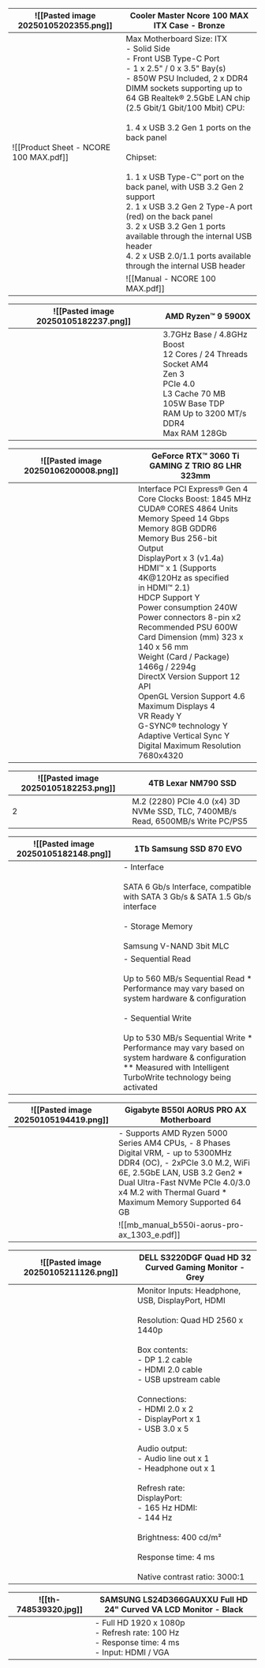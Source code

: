 
| ![[Pasted image 20250105202355.png]]   | Cooler Master Ncore 100 MAX ITX Case - Bronze                                                                                                                                                                                                                                                                                                                                                                                                                                                                                                                                                                                                                                                                                                                                                             |
| -------------------------------------- | --------------------------------------------------------------------------------------------------------------------------------------------------------------------------------------------------------------------------------------------------------------------------------------------------------------------------------------------------------------------------------------------------------------------------------------------------------------------------------------------------------------------------------------------------------------------------------------------------------------------------------------------------------------------------------------------------------------------------------------------------------------------------------------------------------- |
| ![[Product Sheet - NCORE 100 MAX.pdf]] | Max Motherboard Size: ITX<br>- Solid Side<br>- Front USB Type-C Port<br>- 1 x 2.5" / 0 x 3.5" Bay(s)<br>- 850W PSU Included,                                                   2 x DDR4 DIMM sockets supporting up to 64 GB      Realtek® 2.5GbE LAN chip (2.5 Gbit/1 Gbit/100 Mbit)                                                                                                                                                      CPU:<br><br>1. 4 x USB 3.2 Gen 1 ports on the back panel<br><br>Chipset:<br><br>1. 1 x USB Type-C™ port on the back panel, with USB 3.2 Gen 2 support<br>2. 1 x USB 3.2 Gen 2 Type-A port (red) on the back panel<br>3. 2 x USB 3.2 Gen 1 ports available through the internal USB header<br>4. 2 x USB 2.0/1.1 ports available through the internal USB header |
|                                        | ![[Manual - NCORE 100 MAX.pdf]]                                                                                                                                                                                                                                                                                                                                                                                                                                                                                                                                                                                                                                                                                                                                                                           |

 
| ![[Pasted image 20250105182237.png]] | AMD Ryzen™ 9 5900X                                                                                                                                                             |
| ------------------------------------ | ------------------------------------------------------------------------------------------------------------------------------------------------------------------------------ |
|                                      | 3.7GHz Base / 4.8GHz Boost<br>	12 Cores / 24 Threads<br>	Socket AM4<br>	Zen 3<br>	PCIe 4.0<br>	L3 Cache 70 MB<br>	105W Base TDP<br>	RAM Up to 3200 MT/s DDR4<br>	Max RAM 128Gb |

| ![[Pasted image 20250106200008.png]] | GeForce RTX™ 3060 Ti GAMING Z TRIO 8G LHR 323mm                                                                                                                                                                                                                                                                                                                                                                                                                                                                                                                                                                                               |
| ------------------------------------ | --------------------------------------------------------------------------------------------------------------------------------------------------------------------------------------------------------------------------------------------------------------------------------------------------------------------------------------------------------------------------------------------------------------------------------------------------------------------------------------------------------------------------------------------------------------------------------------------------------------------------------------------- |
|                                      | Interface PCI Express® Gen 4<br>Core Clocks Boost: 1845 MHz<br>CUDA® CORES 4864 Units<br>Memory Speed 14 Gbps<br>Memory 8GB GDDR6<br>Memory Bus 256-bit<br>Output<br>DisplayPort x 3 (v1.4a)<br>HDMI™ x 1 (Supports 4K@120Hz as specified<br>in HDMI™ 2.1)<br>HDCP Support Y<br>Power consumption 240W<br>Power connectors 8-pin x2<br>Recommended PSU 600W<br>Card Dimension (mm) 323 x 140 x 56 mm<br>Weight (Card / Package) 1466g / 2294g<br>DirectX Version Support 12 API<br>OpenGL Version Support 4.6<br>Maximum Displays 4<br>VR Ready Y<br>G-SYNC® technology Y<br>Adaptive Vertical Sync Y<br>Digital Maximum Resolution 7680x4320 |

| ![[Pasted image 20250105182253.png]] | 4TB Lexar NM790 SSD                                                                 |
| ------------------------------------ | ----------------------------------------------------------------------------------- |
| 2                                    | M.2 (2280) PCIe 4.0 (x4) 3D NVMe SSD, TLC, 7400MB/s Read, 6500MB/s Write PC/PS5<br> |

| ![[Pasted image 20250105182148.png]] | 1Tb Samsung SSD 870 EVO                                                                                                                                                                                                                                                                                                                         |
| ------------------------------------ | ----------------------------------------------------------------------------------------------------------------------------------------------------------------------------------------------------------------------------------------------------------------------------------------------------------------------------------------------- |
|                                      | - Interface<br>    <br>    SATA 6 Gb/s Interface, compatible with SATA 3 Gb/s & SATA 1.5 Gb/s interface<br>    <br>- Storage Memory<br>    <br>    Samsung V-NAND 3bit MLC                                                                                                                                                                      |
|                                      | - Sequential Read<br>    <br>    Up to 560 MB/s Sequential Read * Performance may vary based on system hardware & configuration<br>    <br>- Sequential Write<br>    <br>    Up to 530 MB/s Sequential Write * Performance may vary based on system hardware & configuration ** Measured with Intelligent TurboWrite technology being activated |

| ![[Pasted image 20250105194419.png]] | Gigabyte B550I AORUS PRO AX Motherboard                                                                                                                                                                                                                                                                                                                                                                                                                                                                                                                                                                         |
| ------------------------------------ | --------------------------------------------------------------------------------------------------------------------------------------------------------------------------------------------------------------------------------------------------------------------------------------------------------------------------------------------------------------------------------------------------------------------------------------------------------------------------------------------------------------------------------------------------------------------------------------------------------------- |
|                                      | - Supports AMD Ryzen 5000 Series AM4 CPUs,                                                                 - 8 Phases Digital VRM,                                                                                                      - up to 5300MHz DDR4 (OC),                                                                                             - 2xPCIe 3.0 M.2, WiFi 6E, 2.5GbE LAN, USB 3.2 Gen2                                                         * Dual Ultra-Fast NVMe PCIe 4.0/3.0 x4 M.2 with Thermal Guard                                       * Maximum Memory Supported 64 GB |
|                                      | ![[mb_manual_b550i-aorus-pro-ax_1303_e.pdf]]                                                                                                                                                                                                                                                                                                                                                                                                                                                                                                                                                                    |

| ![[Pasted image 20250105211126.png]] | DELL S3220DGF Quad HD 32 Curved Gaming Monitor - Grey                                                                                                                                                                                                                                                                                                                                                                                                                                                                                                    |
| ------------------------------------ | -------------------------------------------------------------------------------------------------------------------------------------------------------------------------------------------------------------------------------------------------------------------------------------------------------------------------------------------------------------------------------------------------------------------------------------------------------------------------------------------------------------------------------------------------------- |
|                                      | Monitor Inputs: Headphone, USB, DisplayPort, HDMI<br><br>Resolution: Quad HD 2560 x 1440p<br><br>Box contents:  <br>- DP 1.2 cable  <br>- HDMI 2.0 cable  <br>- USB upstream cable<br><br>Connections:<br>- HDMI 2.0 x 2  <br>- DisplayPort x 1  <br>- USB 3.0 x 5<br><br>Audio output:<br>- Audio line out x 1  <br>- Headphone out x 1<br><br>Refresh rate:<br>DisplayPort:  <br>- 165 Hz                                            HDMI:  <br>- 144 Hz<br><br>Brightness: 400 cd/m²<br><br>Response time: 4  ms<br><br>Native contrast ratio: 3000:1 |

| ![[th-748539320.jpg]] | SAMSUNG LS24D366GAUXXU Full HD 24" Curved VA LCD Monitor - Black<br>                             |
| --------------------- | ------------------------------------------------------------------------------------------------ |
|                       | - Full HD 1920 x 1080p<br>- Refresh rate: 100 Hz<br>- Response time: 4 ms<br>- Input: HDMI / VGA |
